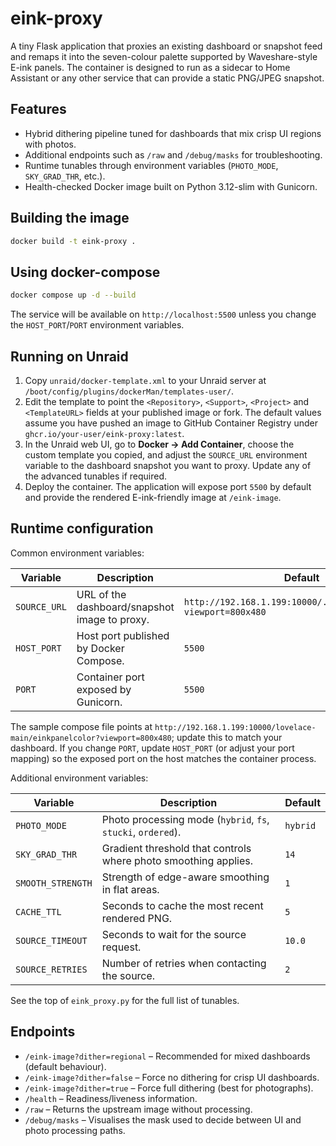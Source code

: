 # eink-proxy

A tiny Flask application that proxies an existing dashboard or snapshot feed and remaps
it into the seven-colour palette supported by Waveshare-style E-ink panels. The container
is designed to run as a sidecar to Home Assistant or any other service that can provide a
static PNG/JPEG snapshot.

## Features

- Hybrid dithering pipeline tuned for dashboards that mix crisp UI regions with photos.
- Additional endpoints such as `/raw` and `/debug/masks` for troubleshooting.
- Runtime tunables through environment variables (`PHOTO_MODE`, `SKY_GRAD_THR`, etc.).
- Health-checked Docker image built on Python 3.12-slim with Gunicorn.

## Building the image

```bash
docker build -t eink-proxy .
```

## Using docker-compose

```bash
docker compose up -d --build
```

The service will be available on `http://localhost:5500` unless you change the
`HOST_PORT`/`PORT` environment variables.

## Running on Unraid

1. Copy `unraid/docker-template.xml` to your Unraid server at
   `/boot/config/plugins/dockerMan/templates-user/`.
2. Edit the template to point the `<Repository>`, `<Support>`, `<Project>` and
   `<TemplateURL>` fields at your published image or fork. The default values
   assume you have pushed an image to GitHub Container Registry under
   `ghcr.io/your-user/eink-proxy:latest`.
3. In the Unraid web UI, go to **Docker → Add Container**, choose the custom
   template you copied, and adjust the `SOURCE_URL` environment variable to the
   dashboard snapshot you want to proxy. Update any of the advanced tunables if
   required.
4. Deploy the container. The application will expose port `5500` by default
   and provide the rendered E-ink-friendly image at `/eink-image`.

## Runtime configuration

Common environment variables:

| Variable | Description | Default |
| --- | --- | --- |
| `SOURCE_URL` | URL of the dashboard/snapshot image to proxy. | `http://192.168.1.199:10000/.../einkpanelcolor?viewport=800x480` |
| `HOST_PORT` | Host port published by Docker Compose. | `5500` |
| `PORT` | Container port exposed by Gunicorn. | `5500` |

The sample compose file points at ``http://192.168.1.199:10000/lovelace-main/einkpanelcolor?viewport=800x480``; update this to match your dashboard.
If you change `PORT`, update `HOST_PORT` (or adjust your port mapping) so the exposed
port on the host matches the container process.

Additional environment variables:

| Variable | Description | Default |
| --- | --- | --- |
| `PHOTO_MODE` | Photo processing mode (`hybrid`, `fs`, `stucki`, `ordered`). | `hybrid` |
| `SKY_GRAD_THR` | Gradient threshold that controls where photo smoothing applies. | `14` |
| `SMOOTH_STRENGTH` | Strength of edge-aware smoothing in flat areas. | `1` |
| `CACHE_TTL` | Seconds to cache the most recent rendered PNG. | `5` |
| `SOURCE_TIMEOUT` | Seconds to wait for the source request. | `10.0` |
| `SOURCE_RETRIES` | Number of retries when contacting the source. | `2` |

See the top of `eink_proxy.py` for the full list of tunables.

## Endpoints

- `/eink-image?dither=regional` – Recommended for mixed dashboards (default behaviour).
- `/eink-image?dither=false` – Force no dithering for crisp UI dashboards.
- `/eink-image?dither=true` – Force full dithering (best for photographs).
- `/health` – Readiness/liveness information.
- `/raw` – Returns the upstream image without processing.
- `/debug/masks` – Visualises the mask used to decide between UI and photo processing paths.
